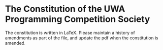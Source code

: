 # The Constitution of the UWA Programming Competition Society
The constitution is written in LaTeX. Please maintain a history of amendments as part of the file, and update the pdf when the constitution is amended.

